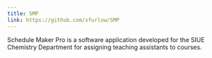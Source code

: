 ```yaml
---
title: SMP
link: https://github.com/sfurlow/SMP
---
```


Schedule Maker Pro is a software application developed for the SIUE Chemistry Department for assigning teaching assistants to courses.
